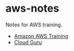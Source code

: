 # aws-notes

Notes for AWS training.

* [Amazon AWS Training](/aws-training/Home.md)
* [Cloud Guru](/cloud-guru/Home.md)

